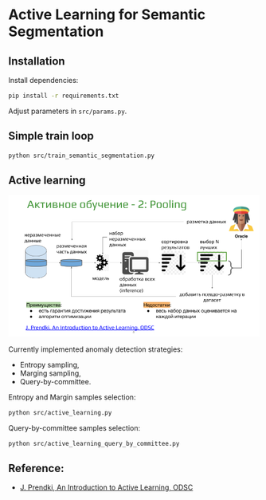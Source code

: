 # Active Learning for Semantic Segmentation

## Installation

Install dependencies:
```bash
pip install -r requirements.txt
```
Adjust parameters in `src/params.py`.


## Simple train loop

```bash
python src/train_semantic_segmentation.py
```


## Active learning

<img src="src/ActiveLearningPooling.png">

Currently implemented anomaly detection strategies:
- Entropy sampling,
- Marging sampling,
- Query-by-committee.

Entropy and Margin samples selection:
```bash
python src/active_learning.py
```

Query-by-committee samples selection:
```bash
python src/active_learning_query_by_committee.py
```

## Reference:
- [J. Prendki, An Introduction to Active Learning, ODSC](https://opendatascience.com/an-introduction-to-active-learning/)